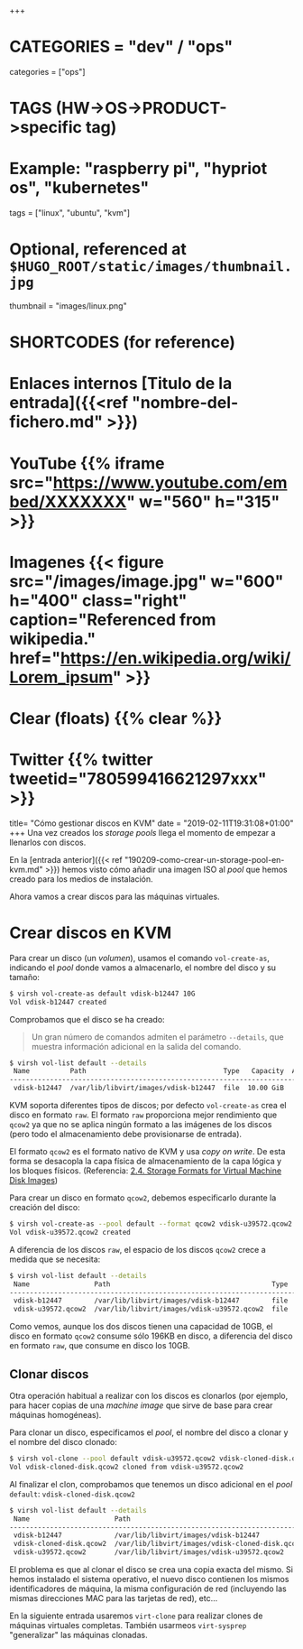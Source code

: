 +++

# CATEGORIES = "dev" / "ops"
categories = ["ops"]
# TAGS (HW->OS->PRODUCT->specific tag)
# Example: "raspberry pi", "hypriot os", "kubernetes"

tags = ["linux", "ubuntu", "kvm"]

# Optional, referenced at `$HUGO_ROOT/static/images/thumbnail.jpg`
thumbnail = "images/linux.png"

# SHORTCODES (for reference)

# Enlaces internos [Titulo de la entrada]({{<ref "nombre-del-fichero.md" >}})

# YouTube {{% iframe src="https://www.youtube.com/embed/XXXXXXX" w="560" h="315" >}}
# Imagenes {{< figure src="/images/image.jpg" w="600" h="400" class="right" caption="Referenced from wikipedia." href="https://en.wikipedia.org/wiki/Lorem_ipsum" >}}
# Clear (floats) {{% clear %}}
# Twitter {{% twitter tweetid="780599416621297xxx" >}}

title=  "Cómo gestionar discos en KVM"
date = "2019-02-11T19:31:08+01:00"
+++
Una vez creados los _storage pools_ llega el momento de empezar a llenarlos con discos.

En la [entrada anterior]({{< ref "190209-como-crear-un-storage-pool-en-kvm.md" >}}) hemos visto cómo añadir una imagen ISO al _pool_ que hemos creado para los medios de instalación.

Ahora vamos a crear discos para las máquinas virtuales.

<!--more-->

# Crear discos en KVM

Para crear un disco (un _volumen_), usamos el comando `vol-create-as`, indicando el _pool_ donde vamos a almacenarlo, el nombre del disco y su tamaño:

```bash
$ virsh vol-create-as default vdisk-b12447 10G
Vol vdisk-b12447 created
```

Comprobamos que el disco se ha creado:

> Un gran número de comandos admiten el parámetro `--details`, que muestra información adicional en la salida del comando.

```bash
$ virsh vol-list default --details
 Name          Path                                  Type   Capacity  Allocation
---------------------------------------------------------------------------------
 vdisk-b12447  /var/lib/libvirt/images/vdisk-b12447  file  10.00 GiB   10.00 GiB
```

KVM soporta diferentes tipos de discos; por defecto `vol-create-as` crea el disco en formato `raw`. El formato `raw` proporciona mejor rendimiento que `qcow2` ya que no se aplica ningún formato a las imágenes de los discos (pero todo el almacenamiento debe provisionarse de entrada).

El formato `qcow2` es el formato nativo de KVM y usa _copy on write_. De esta forma se desacopla la capa física de almacenamiento de la capa lógica y los bloques físicos. (Referencia: [2.4. Storage Formats for Virtual Machine Disk Images](https://access.redhat.com/documentation/en-US/Red_Hat_Enterprise_Virtualization/3.5/html/Technical_Guide/QCOW2.html))

Para crear un disco en formato `qcow2`, debemos especificarlo durante la creación del disco:

```bash
$ virsh vol-create-as --pool default --format qcow2 vdisk-u39572.qcow2 10G
Vol vdisk-u39572.qcow2 created
```

A diferencia de los discos `raw`, el espacio de los discos `qcow2` crece a medida que se necesita:

```bash
$ virsh vol-list default --details
 Name                Path                                        Type   Capacity  Allocation
---------------------------------------------------------------------------------------------
 vdisk-b12447        /var/lib/libvirt/images/vdisk-b12447        file  10.00 GiB   10.00 GiB
 vdisk-u39572.qcow2  /var/lib/libvirt/images/vdisk-u39572.qcow2  file  10.00 GiB  196.00 KiB
```

Como vemos, aunque los dos discos tienen una capacidad de 10GB, el disco en formato `qcow2` consume sólo 196KB en disco, a diferencia del disco en formato `raw`, que consume en disco los 10GB.

## Clonar discos

Otra operación habitual a realizar con los discos es clonarlos (por ejemplo, para hacer copias de una _machine image_ que sirve de base para crear máquinas homogéneas).

Para clonar un disco, especificamos el _pool_, el nombre del disco a clonar y el nombre del disco clonado:

```bash
$ virsh vol-clone --pool default vdisk-u39572.qcow2 vdisk-cloned-disk.qcow2
Vol vdisk-cloned-disk.qcow2 cloned from vdisk-u39572.qcow2
```

Al finalizar el clon, comprobamos que tenemos un disco adicional en el _pool_ `default`: `vdisk-cloned-disk.qcow2`

```bash
$ virsh vol-list default --details
 Name                     Path                                             Type   Capacity  Allocation
------------------------------------------------------------------------------------------------------
 vdisk-b12447             /var/lib/libvirt/images/vdisk-b12447             file  10.00 GiB   10.00 GiB
 vdisk-cloned-disk.qcow2  /var/lib/libvirt/images/vdisk-cloned-disk.qcow2  file  10.00 GiB  196.00 KiB
 vdisk-u39572.qcow2       /var/lib/libvirt/images/vdisk-u39572.qcow2       file  10.00 GiB  196.00 KiB
```

El problema es que al clonar el disco se crea una copia exacta del mismo. Si hemos instalado el sistema operativo, el nuevo disco contienen los mismos identificadores de máquina, la misma configuración de red (incluyendo las mismas direcciones MAC para las tarjetas de red), etc...

En la siguiente entrada usaremos `virt-clone` para realizar clones de máquinas virtuales completas. También usarmeos `virt-sysprep` "generalizar" las máquinas clonadas.
